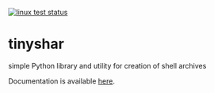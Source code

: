 [![linux test status](https://img.shields.io/travis/kshpytsya/tinyshar.svg?label=Linux)](https://travis-ci.org/kshpytsya/tinyshar)

# tinyshar
simple Python library and utility for creation of shell archives

Documentation is available [here](https://tinyshar-docs.surge.sh).
